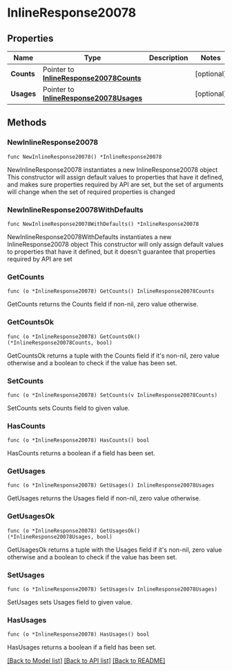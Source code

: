 # InlineResponse20078

## Properties

Name | Type | Description | Notes
------------ | ------------- | ------------- | -------------
**Counts** | Pointer to [**InlineResponse20078Counts**](InlineResponse20078Counts.md) |  | [optional] 
**Usages** | Pointer to [**InlineResponse20078Usages**](InlineResponse20078Usages.md) |  | [optional] 

## Methods

### NewInlineResponse20078

`func NewInlineResponse20078() *InlineResponse20078`

NewInlineResponse20078 instantiates a new InlineResponse20078 object
This constructor will assign default values to properties that have it defined,
and makes sure properties required by API are set, but the set of arguments
will change when the set of required properties is changed

### NewInlineResponse20078WithDefaults

`func NewInlineResponse20078WithDefaults() *InlineResponse20078`

NewInlineResponse20078WithDefaults instantiates a new InlineResponse20078 object
This constructor will only assign default values to properties that have it defined,
but it doesn't guarantee that properties required by API are set

### GetCounts

`func (o *InlineResponse20078) GetCounts() InlineResponse20078Counts`

GetCounts returns the Counts field if non-nil, zero value otherwise.

### GetCountsOk

`func (o *InlineResponse20078) GetCountsOk() (*InlineResponse20078Counts, bool)`

GetCountsOk returns a tuple with the Counts field if it's non-nil, zero value otherwise
and a boolean to check if the value has been set.

### SetCounts

`func (o *InlineResponse20078) SetCounts(v InlineResponse20078Counts)`

SetCounts sets Counts field to given value.

### HasCounts

`func (o *InlineResponse20078) HasCounts() bool`

HasCounts returns a boolean if a field has been set.

### GetUsages

`func (o *InlineResponse20078) GetUsages() InlineResponse20078Usages`

GetUsages returns the Usages field if non-nil, zero value otherwise.

### GetUsagesOk

`func (o *InlineResponse20078) GetUsagesOk() (*InlineResponse20078Usages, bool)`

GetUsagesOk returns a tuple with the Usages field if it's non-nil, zero value otherwise
and a boolean to check if the value has been set.

### SetUsages

`func (o *InlineResponse20078) SetUsages(v InlineResponse20078Usages)`

SetUsages sets Usages field to given value.

### HasUsages

`func (o *InlineResponse20078) HasUsages() bool`

HasUsages returns a boolean if a field has been set.


[[Back to Model list]](../README.md#documentation-for-models) [[Back to API list]](../README.md#documentation-for-api-endpoints) [[Back to README]](../README.md)


